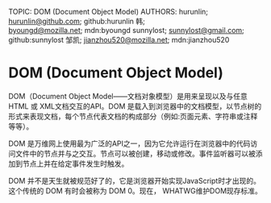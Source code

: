 TOPIC: DOM (Document Object Model)
AUTHORS: hurunlin; hurunlin@github.com; github:hurunlin
         韩; byoungd@mozilla.net; mdn:byoungd
         sunnylost; sunnylost@gmail.com; github:sunnylost
         邹凯; jianzhou520@mozilla.net; mdn:jianzhou520

# DOM (Document Object Model)

DOM（Document Object Model——文档对象模型）是用来呈现以及与任意 HTML 或 XML文档交互的API。DOM 是载入到浏览器中的文档模型，以节点树的形式来表现文档，每个节点代表文档的构成部分（例如:页面元素、字符串或注释等等）。

DOM 是万维网上使用最为广泛的API之一，因为它允许运行在浏览器中的代码访问文件中的节点并与之交互。节点可以被创建，移动或修改。事件监听器可以被添加到节点上并在给定事件发生时触发。

DOM 并不是天生就被规范好了的，它是浏览器开始实现JavaScript时才出现的。这个传统的 DOM 有时会被称为 DOM 0。现在， WHATWG维护DOM现存标准。
